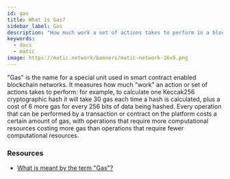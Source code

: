 ```yaml
---
id: gas
title: What is Gas?
sidebar_label: Gas
description: "How much work a set of actions takes to perform in a blockchain."
keywords:
  - docs
  - matic
image: https://matic.network/banners/matic-network-16x9.png 
---
```


"Gas" is the name for a special unit used in smart contract enabled blockchain networks. It measures how much "work" an action or set of actions takes to perform: for example, to calculate one Keccak256 cryptographic hash it will take 30 gas each time a hash is calculated, plus a cost of 6 more gas for every 256 bits of data being hashed. Every operation that can be performed by a transaction or contract on the platform costs a certain amount of gas, with operations that require more computational resources costing more gas than operations that require fewer computational resources.

### **Resources**
- [What is meant by the term "Gas"?](https://ethereum.stackexchange.com/questions/3/what-is-meant-by-the-term-gas)